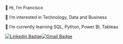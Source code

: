 👋 Hi, I’m Francisco


👀 I’m interested in Technology, Data and Business


🌱 I’m currently learning SQL, Python, Power BI, Tableau





[![Linkedin Badge](https://img.shields.io/badge/-Follow_Me-blue?style=for-the-badge&logo=Linkedin&logoColor=white&link=https://www.linkedin.com/in/fran-morales////)](https://www.linkedin.com/in/fran-morales/)[![Gmail Badge](https://img.shields.io/badge/-Contact_Me-d44638?style=for-the-badge&logo=Gmail&logoColor=white&link=mailto:franmoralesmdp@gmail)](mailto:franmoralesmdp@gmail.com)
<!---
morales-francisco/morales-francisco is a ✨ special ✨ repository because its `README.md` (this file) appears on your GitHub profile.
You can click the Preview link to take a look at your changes.
--->
